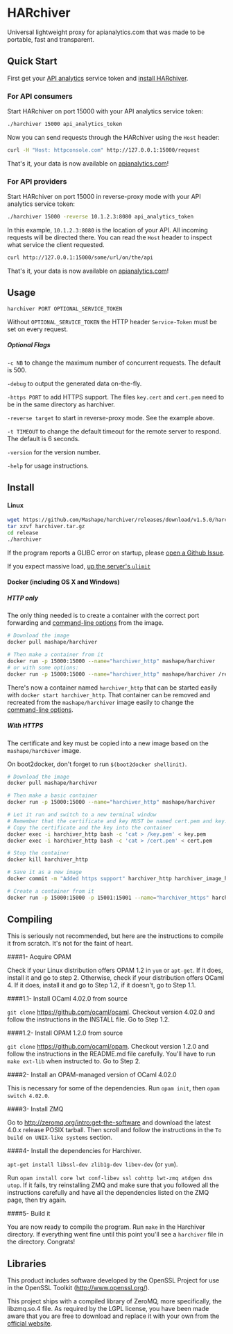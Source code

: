 HARchiver
===================

Universal lightweight proxy for apianalytics.com that was made to be portable, fast and transparent.

## Quick Start

First get your [API analytics](http://www.apianalytics.com) service token and [install HARchiver](#install).

### For API consumers

Start HARchiver on port 15000 with your API analytics service token:

```bash
./harchiver 15000 api_analytics_token
```

Now you can send requests through the HARchiver using the `Host` header:

```bash
curl -H "Host: httpconsole.com" http://127.0.0.1:15000/request
```

That's it, your data is now available on [apianalytics.com](http://www.apianalytics.com)!

### For API providers

Start HARchiver on port 15000 in reverse-proxy mode with your API analytics service token:

```bash
./harchiver 15000 -reverse 10.1.2.3:8080 api_analytics_token
```

In this example, `10.1.2.3:8080` is the location of your API. All incoming requests will be directed there. You can read the `Host` header to inspect what service the client requested.

```bash
curl http://127.0.0.1:15000/some/url/on/the/api
```

That's it, your data is now available on [apianalytics.com](http://www.apianalytics.com)!

## Usage

`harchiver PORT OPTIONAL_SERVICE_TOKEN`

Without `OPTIONAL_SERVICE_TOKEN` the HTTP header `Service-Token` must be set on every request.

##### Optional Flags

`-c NB` to change the maximum number of concurrent requests. The default is 500.

`-debug` to output the generated data on-the-fly.

`-https PORT` to add HTTPS support. The files `key.cert` and `cert.pem` need to be in the same directory as harchiver.

`-reverse target` to start in reverse-proxy mode. See the example above.

`-t TIMEOUT` to change the default timeout for the remote server to respond. The default is 6 seconds.

`-version` for the version number.

`-help` for usage instructions.

## Install

#### Linux

```bash
wget https://github.com/Mashape/harchiver/releases/download/v1.5.0/harchiver.tar.gz
tar xzvf harchiver.tar.gz
cd release
./harchiver
```

If the program reports a GLIBC error on startup, please [open a Github Issue](https://github.com/APIAnalytics/HARchiver/issues).

If you expect massive load, [up the server's `ulimit`](http://www.cyberciti.biz/faq/linux-increase-the-maximum-number-of-open-files/)

#### Docker (including OS X and Windows)

##### HTTP only

The only thing needed is to create a container with the correct port forwarding and [command-line options](#usage) from the image.

```bash
# Download the image
docker pull mashape/harchiver

# Then make a container from it
docker run -p 15000:15000 --name="harchiver_http" mashape/harchiver
# or with some options:
docker run -p 15000:15000 --name="harchiver_http" mashape/harchiver /release/harchiver 15000 OPTIONAL_SERVICE_TOKEN
```

There's now a container named `harchiver_http` that can be started easily with `docker start harchiver_http`. That container can be removed and recreated from the `mashape/harchiver` image easily to change the [command-line options](#usage).

##### With HTTPS

The certificate and key must be copied into a new image based on the `mashape/harchiver` image.

On boot2docker, don't forget to run `$(boot2docker shellinit)`.

```bash
# Download the image
docker pull mashape/harchiver

# Then make a basic container
docker run -p 15000:15000 --name="harchiver_http" mashape/harchiver

# Let it run and switch to a new terminal window
# Remember that the certificate and key MUST be named cert.pem and key.pem
# Copy the certificate and the key into the container
docker exec -i harchiver_http bash -c 'cat > /key.pem' < key.pem
docker exec -i harchiver_http bash -c 'cat > /cert.pem' < cert.pem

# Stop the container
docker kill harchiver_http

# Save it as a new image
docker commit -m "Added https support" harchiver_http harchiver_image_https

# Create a container from it
docker run -p 15000:15000 -p 15001:15001 --name="harchiver_https" harchiver_image_https /release/harchiver 15000 -https 15001 OPTIONAL_SERVICE_TOKEN
```

## Compiling

This is seriously not recommended, but here are the instructions to compile it from scratch. It's not for the faint of heart.

####1- Acquire OPAM

Check if your Linux distribution offers OPAM 1.2 in `yum` or `apt-get`. If it does, install it and go to step 2. Otherwise, check if your distribution offers OCaml 4. If it does, install it and go to Step 1.2, if it doesn't, go to Step 1.1.

####1.1- Install OCaml 4.02.0 from source

`git clone` https://github.com/ocaml/ocaml. Checkout version 4.02.0 and follow the instructions in the INSTALL file. Go to Step 1.2.

####1.2- Install OPAM 1.2.0 from source

`git clone` https://github.com/ocaml/opam. Checkout version 1.2.0 and follow the instructions in the README.md file carefully. You'll have to run `make ext-lib` when instructed to. Go to Step 2.

####2- Install an OPAM-managed version of OCaml 4.02.0

This is necessary for some of the dependencies. Run `opam init`, then `opam switch 4.02.0`.

####3- Install ZMQ

Go to http://zeromq.org/intro:get-the-software and download the latest 4.0.x release POSIX tarball. Then scroll and follow the instructions in the `To build on UNIX-like systems` section.

####4- Install the dependencies for Harchiver.

`apt-get install libssl-dev zlib1g-dev libev-dev` (or `yum`).

Run `opam install core lwt conf-libev ssl cohttp lwt-zmq atdgen dns utop`. If it fails, try reinstalling ZMQ and make sure that you followed all the instructions carefully and have all the dependencies listed on the ZMQ page, then try again.

####5- Build it

You are now ready to compile the program. Run `make` in the Harchiver directory. If everything went fine until this point you'll see a `harchiver` file in the directory. Congrats!

## Libraries

This product includes software developed by the OpenSSL Project for use in the OpenSSL Toolkit (http://www.openssl.org/).

This project ships with a compiled library of ZeroMQ, more specifically, the libzmq.so.4 file. As required by the LGPL license, you have been made aware that you are free to download and replace it with your own from the [official website](http://zeromq.org/intro:get-the-software).
